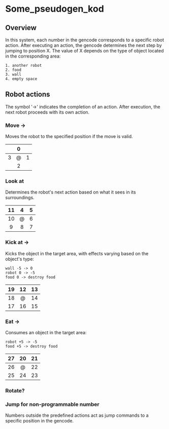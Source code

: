 # Some_pseudogen_kod

## Overview

In this system, each number in the gencode corresponds to a specific robot action.
After executing an action,
the gencode determines the next step by jumping to position X.
The value of X depends on the type of object located in the corresponding area:

    1. another robot
    2. food
    3. wall
    4. empty space
## Robot actions

The symbol '->' indicates the completion of an action.
After execution, the next robot proceeds with its own action.

### Move ->
Moves the robot to the specified position if the move is valid.

|   | 0 |   |
|:-:|:-:|:-:|
| 3 | @ | 1 |
|   | 2 |   |

### Look at
Determines the robot's next action based on what it sees in its surroundings.

| 11 | 4 | 5 |
|:--:|:-:|:-:|
| 10 | @ | 6 |
| 9  | 8 | 7 |

### Kick at ->

Kicks the object in the target area, with effects varying based on the object's type:

    wall -5 -> 0
    robot 0 -> -5
    food 0 -> destroy food

| 19 | 12 | 13 |
|:--:|:--:|:--:|
| 18 | @  | 14 |
| 17 | 16 | 15 |

### Eat ->

Consumes an object in the target area:

    robot +5 -> -5
    food +5 -> destroy food

| 27 | 20 | 21 |
|:--:|:--:|:--:|
| 26 | @  | 22 |
| 25 | 24 | 23 |

### Rotate?
### Jump for non-programmable number
Numbers outside the predefined actions act as jump commands to a specific position in the gencode.